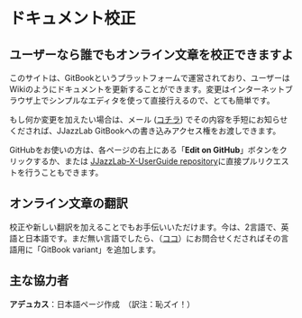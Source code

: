 # ドキュメント校正

## ユーザーなら誰でもオンライン文章を校正できますよ

このサイトは、GitBookというプラットフォームで運営されており、ユーザーはWikiのようにドキュメントを更新することができます。変更はインターネットブラウザ上でシンプルなエディタを使って直接行えるので、とても簡単です。

もし何か変更を加えたい場合は、メール \([コチラ](https://www.jjazzlab.com/en/contact/)\) でその内容を手短にお知らせくだされば、JJazzLab GitBookへの書き込みアクセス権をお渡しできます。 

GitHubをお使いの方は、各ページの右上にある「**Edit on GitHub**」ボタンをクリックするか、または [JJazzLab-X-UserGuide repository](https://github.com/jjazzboss/JJazzLab-X-UserGuide)に直接プルリクエストを行うこともできます。

## オンライン文章の翻訳

校正や新しい翻訳を加えることでもお手伝いいただけます。今は、2言語で、英語と日本語です。まだ無い言語でしたら、（[ココ](https://www.jjazzlab.com/en/contact/)）にお問合せくださればその言語用に「GitBook variant」を追加します。

## 主な協力者

**アデュカス**：日本語ページ作成　（訳注：恥ズイ！）









